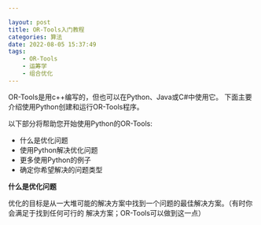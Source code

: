 ```yaml
---

layout: post
title: OR-Tools入门教程
categories: 算法
date: 2022-08-05 15:37:49
tags:
    - OR-Tools
    - 运筹学
    - 组合优化
---
```

OR-Tools是用c++编写的，但也可以在Python、Java或C#中使用它。
下面主要介绍使用Python创建和运行OR-Tools程序。

以下部分将帮助您开始使用Python的OR-Tools:

* 什么是优化问题
* 使用Python解决优化问题
* 更多使用Python的例子
* 确定你希望解决的问题类型

**什么是优化问题**

优化的目标是从一大堆可能的解决方案中找到一个问题的最佳解决方案。（有时你会满足于找到任何可行的
解决方案；OR-Tools可以做到这一点）

